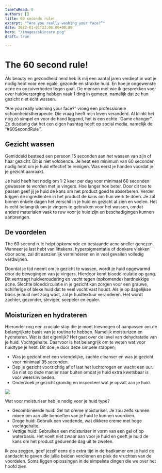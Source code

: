 ```yaml
---
timeToRead: 0
authors: []
title: 60 seconds rule!
excerpt: "“Are you really washing your face?”"
date: 2022-01-01T23:00:00+00:00
hero: "/images/skincare.png"
draft: true

---
```

# The 60 second rule!

Als beauty en gezondheid nerd heb ik mij een aantal jaren verdiept in wat je nodig hebt voor een egale, gezonde en strakke huid. En hoe je ongewenste acne en onzuiverheden tegen gaat. De mensen met wie ik gesprekken voer over huidverzorging hebben vaak 1 ding in gemeen, namelijk dat ze hun gezicht niet écht wassen.

“Are you really washing your face?” vroeg een professionele schoonheidstherapeute. Die vraag heeft mijn leven veranderd. Al klinkt het nog zó simpel en voor de hand liggend, het is een echte ‘’Game changer’’. Zo dusdanig dat het een eigen hashtag heeft op social media, namelijk de ‘’#60SecondRule’’.

## Gezicht wassen

Gemiddeld besteed een persoon 15 seconden aan het wassen van zijn of haar gezicht. Dit is niet voldoende. Je hebt een minimum van 60 seconden nodig hebt om je huid effectief te reinigen. Was eerst je handen voordat je je gezicht aanraakt.

Je huid heeft het nodig om 1-2 keer per dag voor minimaal 60 seconden gewassen te worden met je vingers. Hoe langer hoe beter. Door dit toe te passen geef jij je huid de kans om het product goed te absorberen. Verder krijgen de ingrediënten in het product de kans om hun werk te doen. Je zal binnen enkele dagen het verschil in je huid en gezicht al zien en voelen. Het is echt belangrijk om je vingers te gebruiken voor het wassen, omdat andere materialen vaak te ruw voor je huid zijn en beschadigingen kunnen aanbrengen.

## De voordelen

The 60 second rule helpt opkomende en bestaande acne sneller genezen. Wanneer je last hebt van littekens, hyperpigmentatie of donkere vlekken door acne, zal dit aanzienlijk verminderen en in veel gevallen volledig verdwijnen.

Doordat je tijd neemt om je gezicht te wassen, wordt je huid opgewarmd door de bewegingen van je vingers. Hierdoor komt bloedcirculatie op gang. Dit vertraagt huidveroudering en vecht tegen (opkomende) hardnekkige acne. Slechte bloedcirculatie in je gezicht kan zorgen voor een grauwe, schilferige of bleke huid dat te veel vocht vast houdt.  Als je op dagelijkse basis je huid met zorg wast, zal je huidtextuur veranderen. Het wordt zachter, gezonder, steviger, soepeler en egaler.

## Moisturizen en hydrateren

Hieronder nog een cruciale stap die je moet toevoegen of aanpassen om de belangrijkste basis van je routine te hebben. Namelijk moisturizen  en hydrateren. Wat is dat eigenlijk? Het gaat over de level van dehydratatie van je huid. Vochtgehalte. Daarvoor is het belangrijk om te weten wat voor huidtype je hebt. Dit doe je door deze simpele stappen;

* Was je gezicht met een vriendelijke, zachte cleanser en was je gezicht voor minimaal 35 seconden.
* Dep je gezicht voorzichtig af of laat het luchtdrogen en wacht een uur. Ga niet op deze manier naar buiten omdat je huid extra kwetsbaar is voor weersinvloeden.
* Onderzoek je gezicht grondig en inspecteer wat je opvalt aan je huid.

![](/images/image-from-ios-2.jpg)

Wat voor moisturiser heb je nodig voor je huid type?

* Gecombineerde huid: Gel tot creme moisturiser. Je zou zelfs kunnen mixen om aan alle behoeften van je huid te kunnen voordoen.
* Droge huid: Gebruik een voedende, wat dikkere creme met hoge vochtgehalte.
* Vettige huid: Gebruiken een moisturiser in vorm van een gel of op waterbasis. Het voelt niet zwaar aan voor je huid en geeft je huid de kans om het product gedurende dag uit te zweten.

Ik zou zeggen, geef jezelf eens die extra tijd in de badkamer om je huid de aandacht te geven die jullie beiden verdienen en pluk de vruchten van de voordelen. Soms liggen oplossingen in de simpelste dingen die we over het hoofd zien.